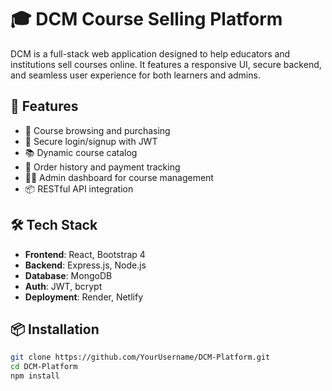# 🎓 DCM Course Selling Platform

DCM is a full-stack web application designed to help educators and institutions sell courses online. It features a responsive UI, secure backend, and seamless user experience for both learners and admins.

## 🚀 Features

- 🛒 Course browsing and purchasing
- 🔐 Secure login/signup with JWT
- 📚 Dynamic course catalog
- 🧾 Order history and payment tracking
- 🧑‍💼 Admin dashboard for course management
- 📦 RESTful API integration

## 🛠️ Tech Stack

- **Frontend**: React, Bootstrap 4
- **Backend**: Express.js, Node.js
- **Database**: MongoDB
- **Auth**: JWT, bcrypt
- **Deployment**: Render, Netlify

## 📦 Installation

```bash
git clone https://github.com/YourUsername/DCM-Platform.git
cd DCM-Platform
npm install